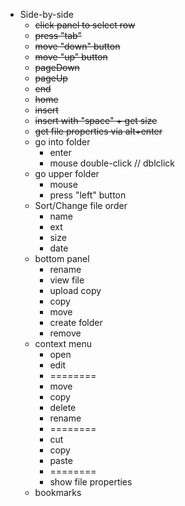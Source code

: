 - Side-by-side
  - ~~click panel to select row~~
  - ~~press "tab"~~
  - ~~move "down" button~~
  - ~~move "up" button~~
  - ~~pageDown~~
  - ~~pageUp~~
  - ~~end~~
  - ~~home~~
  - ~~insert~~
  - ~~insert with "space" + get size~~
  - ~~get file properties via alt+enter~~
  - go into folder
    - enter
    - mouse double-click // dblclick
  - go upper folder
    - mouse
    - press "left" button
  - Sort/Change file order
    - name
    - ext
    - size
    - date
  - bottom panel
    - rename
    - view file
    - upload copy
    - copy
    - move
    - create folder
    - remove
  - context menu
    - open
    - edit
    - ========
    - move
    - copy
    - delete
    - rename
    - ========
    - cut
    - copy
    - paste
    - ========
    - show file properties
  - bookmarks